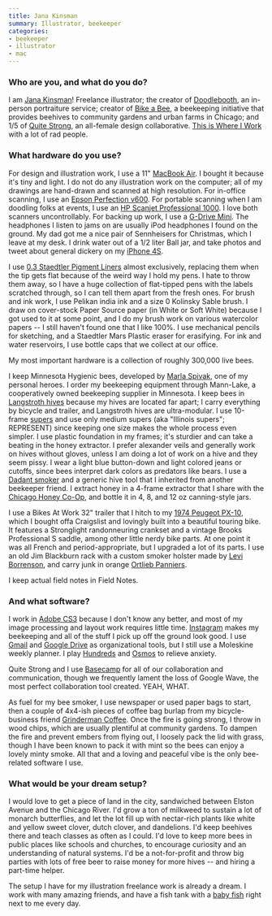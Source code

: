 ```yaml
---
title: Jana Kinsman
summary: Illustrator, beekeeper
categories:
- beekeeper
- illustrator
- mac
---
```


### Who are you, and what do you do?

I am [Jana Kinsman](http://www.janakinsman.com/ "Jana's website.")! Freelance illustrator; the creator of [Doodlebooth](http://doodlebooth.me/ "A service providing hand-drawn portraits at events."), an in-person portraiture service; creator of [Bike a Bee](http://bikeabee.com/ "A beekeeping service in Chicago."), a beekeeping initiative that provides beehives to community gardens and urban farms in Chicago; and 1/5 of [Quite Strong](http://quitestrong.com/ "A design collaborative in Chicago."), an all-female design collaborative. [This is Where I Work](http://thisiswhereiwork.com/ "This is where Jana works.") with a lot of rad people.

### What hardware do you use?

For design and illustration work, I use a 11" [MacBook Air][macbook-air]. I bought it because it's tiny and light. I do not do any illustration work on the computer; all of my drawings are hand-drawn and scanned at high resolution. For in-office scanning, I use an [Epson Perfection v600][perfection-v600]. For portable scanning when I am doodling folks at events, I use an [HP Scanjet Professional 1000][scanjet-professional-1000]. I love both scanners uncontrollably. For backing up work, I use a [G-Drive Mini][g-drive-mini]. The headphones I listen to jams on are usually iPod headphones I found on the ground. My dad got me a nice pair of Sennheisers for Christmas, which I leave at my desk. I drink water out of a 1/2 liter Ball jar, and take photos and tweet about general dickery on my [iPhone 4S][iphone-4s]. 

I use [0.3 Staedtler Pigment Liners][pigment-liner-308] almost exclusively, replacing them when the tip gets flat because of the weird way I hold my pens. I hate to throw them away, so I have a huge collection of flat-tipped pens with the labels scratched through, so I can tell them apart from the fresh ones. For brush and ink work, I use Pelikan india ink and a size 0 Kolinsky Sable brush. I draw on cover-stock Paper Source paper (in White or Soft White) because I got used to it at some point, and I do my brush work on various watercolor papers -- I still haven't found one that I like 100%. I use mechanical pencils for sketching, and a Staedtler Mars Plastic eraser for erasifying. For ink and water reservoirs, I use bottle caps that we collect at our office.

My most important hardware is a collection of roughly 300,000 live bees. 

I keep Minnesota Hygienic bees, developed by [Marla Spivak](http://www.macfound.org/fellows/43/ "An article about Marla."), one of my personal heroes. I order my beekeeping equipment through Mann-Lake, a cooperatively owned beekeeping supplier in Minnesota. I keep bees in [Langstroth hives][langstroth-hive] because my hives are located far apart; I carry everything by bicycle and trailer, and Langstroth hives are ultra-modular. I use 10-frame [supers][honey-super] and use only medium supers (aka "Illinois supers"; REPRESENT) since keeping one size makes the whole process even simpler. I use plastic foundation in my frames; it's sturdier and can take a beating in the honey extractor. I prefer alexander veils and generally work on hives without gloves, unless I am doing a lot of work on a hive and they seem pissy. I wear a light blue button-down and light colored jeans or cutoffs, since bees interpret dark colors as predators like bears. I use a [Dadant smoker][m00926-smoker] and a generic hive tool that I inherited from another beekeeper friend. I extract honey in a 4-frame extractor that I share with the [Chicago Honey Co-Op](http://www.chicagohoneycoop.com/ "A honey and bee co-op."), and bottle it in 4, 8, and 12 oz canning-style jars.

I use a Bikes At Work 32" trailer that I hitch to my [1974 Peugeot PX-10][px-10], which I bought offa Craigslist and lovingly built into a beautiful touring bike. It features a Stronglight randonneuring crankset and a vintage Brooks Professional S saddle, among other little nerdy bike parts. At one point it was all French and period-appropriate, but I upgraded a lot of its parts. I use an old Jim Blackburn rack with a custom smoker holster made by [Levi Borrenson](https://twitter.com/LJBike "Levi's Twitter account."), and carry junk in orange [Ortlieb Panniers][back-roller-classic].

I keep actual field notes in Field Notes.

### And what software?

I work in [Adobe CS3][creative-suite] because I don't know any better, and most of my image processing and layout work requires little time. [Instagram][instagram-ios] makes my beekeeping and all of the stuff I pick up off the ground look good. I use [Gmail][] and [Google Drive][google-drive] as organizational tools, but I still use a Moleskine weekly planner. I play [Hundreds][hundreds-ios] and [Osmos][osmos-ios] to relieve anxiety.  

Quite Strong and I use [Basecamp][] for all of our collaboration and communication, though we frequently lament the loss of Google Wave, the most perfect collaboration tool created. YEAH, WHAT.
 
As fuel for my bee smoker, I use newspaper or used paper bags to start, then a couple of 4x4-ish pieces of coffee bag burlap from my bicycle-business friend [Grinderman Coffee](http://grindermancoffee.com/ "Bicycle-delivered coffee in Chicago."). Once the fire is going strong, I throw in wood chips, which are usually plentiful at community gardens. To dampen the fire and prevent embers from flying out, I loosely pack the lid with grass, though I have been known to pack it with mint so the bees can enjoy a lovely minty smoke. All that and a loving and peaceful vibe is the only bee-related software I use.

### What would be your dream setup?

I would love to get a piece of land in the city, sandwiched between Elston Avenue and the Chicago River. I'd grow a ton of milkweed to sustain a lot of monarch butterflies, and let the lot fill up with nectar-rich plants like white and yellow sweet clover, dutch clover, and dandelions. I'd keep beehives there and teach classes as often as I could. I'd love to keep more bees in public places like schools and churches, to encourage curiosity and an understanding of natural systems. I'd be a not-for-profit and throw big parties with lots of free beer to raise money for more hives -- and hiring a part-time helper.

The setup I have for my illustration freelance work is already a dream. I work with many amazing friends, and have a fish tank with a [baby fish](https://twitter.com/someoffice/status/302835355617472513 "A photo of a baby fish.") right next to me every day.

[back-roller-classic]: http://www.ortliebusa.com/prodInfo.asp?pid=31&cid=2 "Bags for the sides of the back wheel of a bike."
[g-drive-mini]: http://www.g-technology.com/products/g-drive-mini-1-tb-external-desktop-hard-drive "A portable hard drive."
[honey-super]: https://en.wikipedia.org/wiki/Honey_super "A frame system used by beekeepers for collecting honey."
[iphone-4s]: https://en.wikipedia.org/wiki/IPhone_4S "A smartphone."
[langstroth-hive]: https://en.wikipedia.org/wiki/Langstroth_hive "A type of beehive."
[m00926-smoker]: http://www.dadant.com/catalog/product_info.php?products_id=43 "A smoker for subduing bees."
[macbook-air]: https://www.apple.com/macbook-air/ "A very thin laptop."
[perfection-v600]: https://www.amazon.com/Epson-B11B198011-Perfection-Photo-Scanner/dp/B002OEBMRU "A photo scanner."
[pigment-liner-308]: https://www.staedtler.com/en/products/ink-writing-instruments/fineliners/pigment-liner-308-fineliner/ "A pen."
[px-10]: http://www.classicrendezvous.com/France/bicycles/Peugeot/PX10_history "A fancy bicycle."
[scanjet-professional-1000]: http://www.shopping.hp.com/en_US/home-office/-/products/Printers/HP-Scanjet-and-HP-Fax/L2722A?HP-Scanjet-Professional-1000-Mobile-Scanner "A portable scanner."
[basecamp]: https://basecamp.com/ "Web-based project management."
[creative-suite]: https://www.adobe.com/creativecloud.html "A collection of design tools."
[gmail]: https://mail.google.com/mail/ "Web-based email."
[google-drive]: https://drive.google.com/ "A cloud storage service."
[hundreds-ios]: http://playhundreds.com/ "A puzzle game."
[instagram-ios]: https://itunes.apple.com/us/app/instagram/id389801252 "A photo taking/sharing app."
[osmos-ios]: https://itunes.apple.com/us/app/osmos/id382991304 "A physics-based game."
